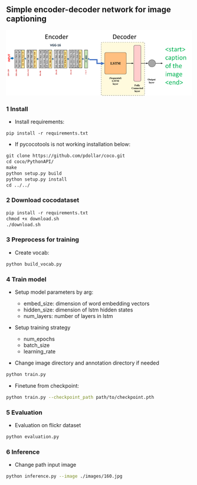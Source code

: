 ## Simple encoder-decoder network for image captioning
![](./images/pipeline.png)
### **1 Install**

- Install requirements:
```
pip install -r requirements.txt
```
- If pycocotools is not working installation below:
```
git clone https://github.com/pdollar/coco.git
cd coco/PythonAPI/
make
python setup.py build
python setup.py install
cd ../../
```
### **2 Download cocodataset**
```
pip install -r requirements.txt
chmod +x download.sh
./download.sh
```

### **3 Preprocess for training**

- Create vocab:
```bash
python build_vocab.py
```

### **4 Train model**
- Setup model parameters by arg:
  - embed_size: dimension of word embedding vectors
  - hidden_size: dimension of lstm hidden states
  - num_layers: number of layers in lstm
  
- Setup training strategy
  - num_epochs
  - batch_size
  - learning_rate
  
- Change image directory and annotation directory if needed
```bash
python train.py
```
- Finetune from checkpoint:
```bash
python train.py --checkpoint_path path/to/checkpoint.pth
```
### **5 Evaluation**
- Evaluation on flickr dataset
```bash
python evaluation.py
```
### **6 Inference**
- Change path input image
```bash
python inference.py --image ./images/160.jpg
```
